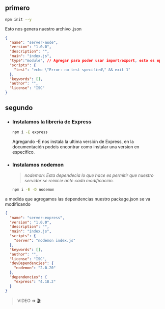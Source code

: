 ## primero

```bash
npm init --y
```

Esto nos genera nuestro archivo .json

```json
{
  "name": "server-node",
  "version": "1.0.0",
  "description": "",
  "main": "index.js",
  "type":"module", // Agregar para poder usar import/export, esto es opcional
  "scripts": {
    "test": "echo \"Error: no test specified\" && exit 1"
  },
  "keywords": [],
  "author": "",
  "license": "ISC"
}
```

## segundo

* ### Instalamos la libreria de Express

    ```bash
    npm i -E express
    ```
    Agregando -E nos instala la ultima versión de Express, en la documentación podeis encontrar como instalar una version en especifico.
    
    
* ### Instalamos nodemon

    > _*nodemon: Esta dependecia lo que hace es permitir que nuestro servidor se reinicie ante cada modificación.*_

    ```bash
    npm i -E -D nodemon
    ```


a medida que agregamos las dependencias nuestro package.json se va modificando
```json
{
  "name": "server-express",
  "version": "1.0.0",
  "description": "",
  "main": "index.js",
  "scripts": {
    "server": "nodemon index.js"
  },
  "keywords": [],
  "author": "",
  "license": "ISC",
  "devDependencies": {
    "nodemon": "2.0.20"
  },
  "dependencies": {
    "express": "4.18.2"
  }
}
```

> VIDEO =>  [🎬](https://www.youtube.com/watch?v=ccsm8vGFMIA&list=PL3aEngjGbYhnrRfZKMxzn79qdgPxL7OWM&index=6)